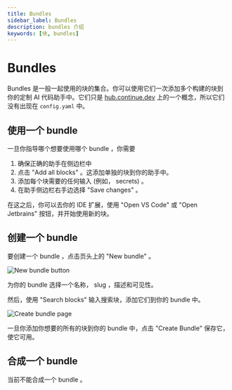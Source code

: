 ```yaml
---
title: Bundles
sidebar_label: Bundles
description: bundles 介绍
keywords: [块, bundles]
---
```


# Bundles

Bundles 是一般一起使用的块的集合。你可以使用它们一次添加多个构建的块到你的定制 AI 代码助手中。它们只是 [hub.continue.dev](https://hub.continue.dev) 上的一个概念，所以它们没有出现在 `config.yaml` 中。

## 使用一个 bundle

一旦你指导哪个想要使用哪个 bundle ，你需要

1. 确保正确的助手在侧边栏中
2. 点击 "Add all blocks" 。这添加单独的块到你的助手中。
3. 添加每个块需要的任何输入 (例如， secrets) 。
4. 在助手侧边栏右手边选择 "Save changes" 。

在这之后，你可以去你的 IDE 扩展，使用 "Open VS Code" 或 "Open Jetbrains" 按钮，并开始使用新的块。

## 创建一个 bundle

要创建一个 bundle ，点击页头上的 "New bundle" 。

![New bundle button](/img/hub/bundle-new-button.png)

为你的 bundle 选择一个名称， slug ，描述和可见性。

然后，使用 "Search blocks" 输入搜索块，添加它们到你的 bundle 中。

![Create bundle page](/img/hub/bundle-create-page.png)

一旦你添加你想要的所有的块到你的 bundle 中，点击 "Create Bundle" 保存它，使它可用。

## 合成一个 bundle

当前不能合成一个 bundle 。
